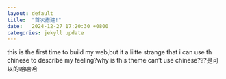 ```yaml
---
layout: default
title:  "首次搭建!"
date:   2024-12-27 17:20:30 +0800
categories: jekyll update
---
```

this is the first time to build my web,but it a liitte strange that i can use th chinese to describe my feeling?why is this theme can’t use chinese???是可以的哈哈哈
